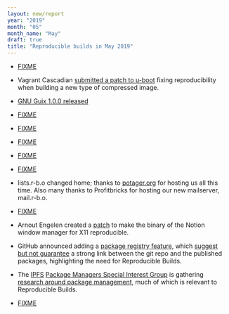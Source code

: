 ```yaml
---
layout: new/report
year: "2019"
month: "05"
month_name: "May"
draft: true
title: "Reproducible builds in May 2019"
---
```


* [FIXME](https://salsa.debian.org/salsa-ci-team/pipeline/merge_requests/74)

* Vagrant Cascadian [submitted a patch to u-boot](https://patchwork.ozlabs.org/patch/1093969/) fixing reproducibility when building a new type of compressed image.

* [GNU Guix 1.0.0 released](https://www.gnu.org/software/guix/blog/2019/gnu-guix-1.0.0-released/)

* [FIXME](https://www.wired.com/story/barium-supply-chain-hackers/)

* [FIXME](https://twitter.com/bengerman13/status/1124782596582518784)

* [FIXME](https://developer.mozilla.org/en-US/docs/Mozilla/Add-ons/AMO/Policy/Reviews-2019-05)

* [FIXME](https://www.youtube.com/watch?v=wRHi8Ui5vWA)

* [FIXME](https://summerofcode.withgoogle.com/projects/#5992608243908608)

* lists.r-b.o changed home; thanks to [potager.org](https://potager.org/) for hosting us all this time. Also many thanks to Profitbricks for hosting our new mailserver, mail.r-b.o.

* [FIXME](https://opensource.googleblog.com/2019/04/google-open-source-peer-bonus-winners.html)

* Arnout Engelen created a [patch](https://github.com/raboof/notion/pull/100) to make the binary of the Notion window manager for X11 reproducible.

* GitHub announced adding a [package registry feature](https://github.com/features/package-registry), which [suggest but not guarantee](https://github.com/ipfs/package-managers/issues/55) a strong link between the git repo and the published packages, highlighting the need for Reproducible Builds.

* The [IPFS](https://ipfs.io) [Package Managers Special Interest Group](https://github.com/ipfs/package-managers#readme) is gathering [research around package management](https://github.com/ipfs/package-managers/issues/56), much of which is relevant to Reproducible Builds.

* [FIXME](https://twitter.com/sublimino/status/1130778400761831424)
